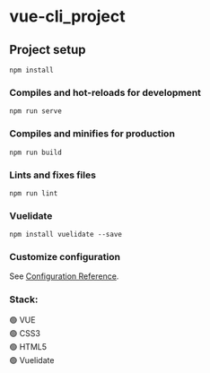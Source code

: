 # vue-cli_project

## Project setup
```
npm install
```

### Compiles and hot-reloads for development
```
npm run serve
```

### Compiles and minifies for production
```
npm run build
```

### Lints and fixes files
```
npm run lint
```

### Vuelidate
```
npm install vuelidate --save
```

### Customize configuration
See [Configuration Reference](https://cli.vuejs.org/config/).    

 
### Stack:    
:green_circle: VUE    
:green_circle: CSS3    
:green_circle: HTML5    
:green_circle: Vuelidate    
